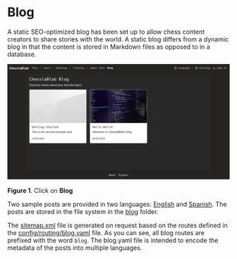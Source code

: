 # Blog

A static SEO-optimized blog has been set up to allow chess content creators to share stories with the world. A static blog differs from a dynamic blog in that the content is stored in Markdown files as opposed to in a database.

![Figure 1](https://raw.githubusercontent.com/chesslablab/website/main/docs/blog_01.png)

**Figure 1**. Click on **Blog**

Two sample posts are provided in two languages: [English](https://github.com/chesslablab/website/tree/main/blog/en) and [Spanish](https://github.com/chesslablab/website/tree/main/blog/es). The posts are stored in the file system in the [blog](https://github.com/chesslablab/website/tree/main/blog) folder.

The [sitemap.xml](https://github.com/chesslablab/website/blob/main/src/Controller/SitemapController.php) file is generated on request based on the routes defined in the [config/routing/blog.yaml](https://github.com/chesslablab/website/blob/main/config/routing/blog.yaml) file. As you can see, all blog routes are prefixed with the word `blog`. The blog.yaml file is intended to encode the metadata of the posts into multiple languages.
